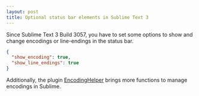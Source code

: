```yaml
---
layout: post
title: Optional status bar elements in Sublime Text 3
---
```


Since Sublime Text 3 Build 3057, you have to set some options to show and change encodings or line-endings in the status bar.

```json
{
  "show_encoding": true,
  "show_line_endings": true
}
```

Additionally, the plugin [EncodingHelper](https://sublime.wbond.net/packages/EncodingHelper) brings more functions to manage encodings in Sublime.